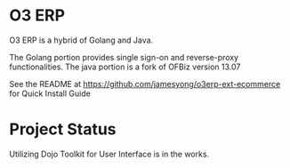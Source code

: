 O3 ERP
======
O3 ERP is a hybrid of Golang and Java.

The Golang portion provides 
single sign-on and reverse-proxy functionalities. The java portion is a fork of OFBiz version 13.07

See the README at https://github.com/jamesyong/o3erp-ext-ecommerce for Quick Install Guide

Project Status
==============
Utilizing Dojo Toolkit for User Interface is in the works. 
